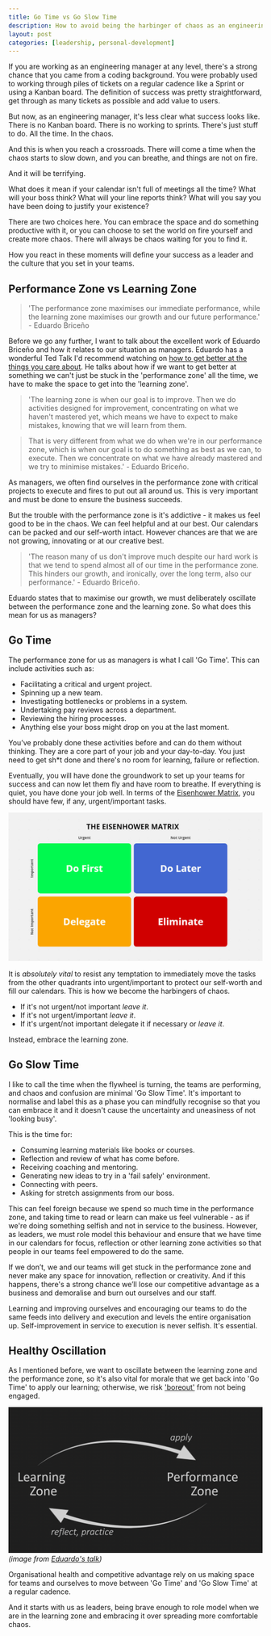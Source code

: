 ```yaml
---
title: Go Time vs Go Slow Time
description: How to avoid being the harbinger of chaos as an engineering manager and embrace the learning zone.
layout: post
categories: [leadership, personal-development]
---
```


If you are working as an engineering manager at any level, there's a strong chance that you came from a coding background. You were probably used to working through piles of tickets on a regular cadence like a Sprint or using a Kanban board. The definition of success was pretty straightforward, get through as many tickets as possible and add value to users.

But now, as an engineering manager, it's less clear what success looks like. There is no Kanban board. There is no working to sprints. There's just stuff to do. All the time. In the chaos.

And this is when you reach a crossroads. There will come a time when the chaos starts to slow down, and you can breathe, and things are not on fire.

And it will be terrifying.

What does it mean if your calendar isn't full of meetings all the time? What will your boss think? What will your line reports think? What will you say you have been doing to justify your existence?

There are two choices here. You can embrace the space and do something productive with it, or you can choose to set the world on fire yourself and create more chaos. There will always be chaos waiting for you to find it.

How you react in these moments will define your success as a leader and the culture that you set in your teams.

## Performance Zone vs Learning Zone

> 'The performance zone maximises our immediate performance, while the learning zone maximises our growth and our future performance.' - Eduardo Briceño

Before we go any further, I want to talk about the excellent work of Eduardo Briceño and how it relates to our situation as managers. Eduardo has a wonderful Ted Talk I'd recommend watching on [how to get better at the things you care about](https://www.ted.com/talks/eduardo_briceno_how_to_get_better_at_the_things_you_care_about/transcript?language=en). He talks about how if we want to get better at something we can't just be stuck in the 'performance zone' all the time, we have to make the space to get into the 'learning zone'.

> 'The learning zone is when our goal is to improve. Then we do activities designed for improvement, concentrating on what we haven't mastered yet, which means we have to expect to make mistakes, knowing that we will learn from them.

> That is very different from what we do when we're in our performance zone, which is when our goal is to do something as best as we can, to execute. Then we concentrate on what we have already mastered and we try to minimise mistakes.' - Eduardo Briceño.

As managers, we often find ourselves in the performance zone with critical projects to execute and fires to put out all around us. This is very important and must be done to ensure the business succeeds.

But the trouble with the performance zone is it's addictive - it makes us feel good to be in the chaos. We can feel helpful and at our best. Our calendars can be packed and our self-worth intact. However chances are that we are not growing, innovating or at our creative best.

> 'The reason many of us don't improve much despite our hard work is that we tend to spend almost all of our time in the performance zone. This hinders our growth, and ironically, over the long term, also our performance.' - Eduardo Briceño.

Eduardo states that to maximise our growth, we must deliberately oscillate between the performance zone and the learning zone. So what does this mean for us as managers?

## Go Time

The performance zone for us as managers is what I call 'Go Time'. This can include activities such as:
* Facilitating a critical and urgent project.
* Spinning up a new team.
* Investigating bottlenecks or problems in a system.
* Undertaking pay reviews across a department.
* Reviewing the hiring processes.
* Anything else your boss might drop on you at the last moment.

You’ve probably done these activities before and can do them without thinking. They are a core part of your job and your day-to-day. You just need to get sh*t done and there's no room for learning, failure or reflection.

Eventually, you will have done the groundwork to set up your teams for success and can now let them fly and have room to breathe. If everything is quiet, you have done your job well. In terms of the [Eisenhower Matrix](https://www.eisenhower.me/eisenhower-matrix/), you should have few, if any, urgent/important tasks.

![eisenhower matrix](/assets/images/go-time/2.jpeg)

It is _absolutely vital_ to resist any temptation to immediately move the tasks from the other quadrants into urgent/important to protect our self-worth and fill our calendars. This is how we become the harbingers of chaos.

* If it's not urgent/not important _leave it_.
* If it's not urgent/important _leave it_.
* If it's urgent/not important delegate it if necessary or _leave it_.

Instead, embrace the learning zone.

## Go Slow Time

I like to call the time when the flywheel is turning, the teams are performing, and chaos and confusion are minimal 'Go Slow Time'. It's important to normalise and label this as a phase you can mindfully recognise so that you can embrace it and it doesn't cause the uncertainty and uneasiness of not 'looking busy'.

This is the time for:
* Consuming learning materials like books or courses.
* Reflection and review of what has come before.
* Receiving coaching and mentoring.
* Generating new ideas to try in a 'fail safely' environment.
* Connecting with peers.
* Asking for stretch assignments from our boss.

This can feel foreign because we spend so much time in the performance zone, and taking time to read or learn can make us feel vulnerable - as if we're doing something selfish and not in service to the business. However, as leaders, we must role model this behaviour and ensure that we have time in our calendars for focus, reflection or other learning zone activities so that people in our teams feel empowered to do the same.

If we don’t, we and our teams will get stuck in the performance zone and never make any space for innovation, reflection or creativity. And if this happens, there's a strong chance we’ll lose our competitive advantage as a business and demoralise and burn out ourselves and our staff.

Learning and improving ourselves and encouraging our teams to do the same feeds into delivery and execution and levels the entire organisation up. Self-improvement in service to execution is never selfish. It's essential.

## Healthy Oscillation

As I mentioned before, we want to oscillate between the learning zone and the performance zone, so it's also vital for morale that we get back into 'Go Time' to apply our learning; otherwise, we risk ['boreout'](https://www.bbc.com/worklife/article/20210701-the-damaging-effects-of-boreout-at-work) from not being engaged.

![reflective cycle](/assets/images/go-time/1.png)
_(image from [Eduardo's talk](https://www.ted.com/talks/eduardo_briceno_how_to_get_better_at_the_things_you_care_about/transcript?language=en))_

Organisational health and competitive advantage rely on us making space for teams and ourselves to move between 'Go Time' and 'Go Slow Time' at a regular cadence.

And it starts with us as leaders, being brave enough to role model when we are in the learning zone and embracing it over spreading more comfortable chaos.
